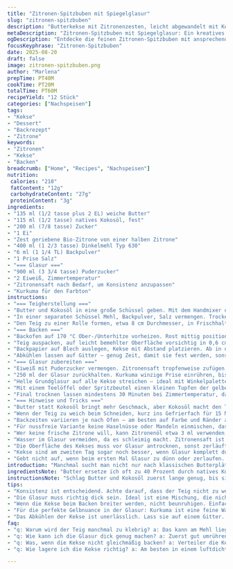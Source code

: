 ```yaml
---
title: "Zitronen-Spitzbuben mit Spiegelglasur"
slug: "zitronen-spitzbuben"
description: "Butterkekse mit Zitronenzesten, leicht abgewandelt mit Kokosöl und Dinkelmehl. Teig gekühlt, in Scheiben geschnitten, gebacken bis sie goldgelb sind. Glasur aus Puderzucker, Eiklar und Zitronensaft, farblich mit Kurkuma getönt, um das Eigelb zu imitieren. Dekorativ mit einem kleinen „Spiegelei“-Kleck auf jedem Keks. Feine Balance zwischen knusprig und zart, mit frischer Zitronennote. Abwandlung klassischer Butterplätzchen, ideal auch für Allergiker dank Verzicht auf Nüsse und Laktose. Die Vorgehensweise betont visuelles und haptisches Erkennen der Garstufen statt starre Zeitangaben."
metaDescription: "Zitronen-Spitzbuben mit Spiegelglasur: Ein kreatives Rezept für köstliche Butterkekse mit einer frischen Zitronennote und dekorativer Glasur"
ogDescription: "Entdecke die feinen Zitronen-Spitzbuben mit ansprechender Spiegelglasur, ideal für Allergiker und ein Genuss für alle Naschkatzen"
focusKeyphrase: "Zitronen-Spitzbuben"
date: 2025-08-20
draft: false
image: zitronen-spitzbuben.png
author: "Marlena"
prepTime: PT40M
cookTime: PT20M
totalTime: PT60M
recipeYield: "12 Stück"
categories: ["Nachspeisen"]
tags:
- "Kekse"
- "Dessert"
- "Backrezept"
- "Zitrone"
keywords:
- "Zitronen"
- "Kekse"
- "Backen"
breadcrumb: ["Home", "Recipes", "Nachspeisen"]
nutrition: 
 calories: "210"
 fatContent: "12g"
 carbohydrateContent: "27g"
 proteinContent: "3g"
ingredients:
- "135 ml (1/2 tasse plus 2 EL) weiche Butter"
- "115 ml (1/2 tasse) natives Kokosöl, fest"
- "200 ml (7/8 tasse) Zucker"
- "1 Ei"
- "Zest geriebene Bio-Zitrone von einer halben Zitrone"
- "400 ml (1 2/3 tasse) Dinkelmehl Typ 630"
- "6 ml (1 1/4 TL) Backpulver"
- "1 Prise Salz"
- "=== Glasur ==="
- "900 ml (3 3/4 tasse) Puderzucker"
- "2 Eiweiß, Zimmertemperatur"
- "Zitronensaft nach Bedarf, um Konsistenz anzupassen"
- "Kurkuma für den Farbton"
instructions:
- "=== Teigherstellung ==="
- "Butter und Kokosöl in eine große Schüssel geben. Mit dem Handmixer oder einer Küchenmaschine glatt schlagen – braucht ca 3 Minuten, bis sie fluffig wirken, nicht nur weich. Dann den Zucker einrieseln lassen, nochmal gut aufschlagen, das sind die entscheidenden Minuten für die Textur. Das Ei dazu und die Zitronenzesten rein, mixen bis sich alles verbunden hat, aber nicht zu lange, sonst bindet zu viel Wasser."
- "In einer separaten Schüssel Mehl, Backpulver, Salz vermengen. Trockene Mischung mit einem stabilen Holzlöffel oder Spatel vorsichtig unter die Buttermasse heben. Nicht zu wild rühren, sonst wird der Teig zäh. Sobald keine Mehlnester mehr sichtbar, alles zu einem glatten Teig formen – angenehme Konsistenz, nicht klebrig, fühlbar weich und elastisch."
- "Den Teig zu einer Rolle formen, etwa 8 cm Durchmesser, in Frischhaltefolie wickeln und mindestens 2 1/2 Stunden kaltstellen. Die Kälte strafft das Fett, macht das Schneiden nachher einfacher, keine Bandscheibennummer mit klebrigem Teig."
- "=== Backen ==="
- "Backofen auf 170 °C Ober-/Unterhitze vorheizen. Rost mittig positionieren."
- "Teig auspacken, auf leicht bemehlter Oberfläche vorsichtig in 0,6 cm dicke Scheiben schneiden. Nicht drücken, sondern schmales Messer benutzen. Jeder Keks sollte sich klar vom Austrittsrand lösen, sonst auseinanderlaufen beim Backen."
- "Backpapier auf Blech auslegen, Kekse mit Abstand platzieren. Ab in den Ofen für etwa 18-20 Minuten. Wichtig: Beobachten, sobald leichte goldene Ränder sichtbar sind und die Oberfläche kleine Poren zeigt, rausnehmen. Sonst wird trocken."
- "Abkühlen lassen auf Gitter – genug Zeit, damit sie fest werden, sonst zerfallen sie beim Glasieren."
- "=== Glasur zubereiten ==="
- "Eiweiß mit Puderzucker vermengen. Zitronensaft tropfenweise zufügen, bis ein dickflüssiger, aber streichfähiger Guss entsteht – wie dicke Sahne, die nicht sofort verläuft. Wenn zu dünn, Puderzucker nachgeben; zu dick, Zitronensaft vorsichtig und wenig."
- "250 ml der Glasur zurückhalten. Kurkuma winzige Prise einrühren, bis ein helles Gelb entsteht. Bitte vorsichtig dosieren, sonst bitter oder neongrün."
- "Helle Grundglasur auf alle Kekse streichen – ideal mit Winkelpalette oder spitzem Messer. Kurz antrocknen lassen, bis sie matt und nicht mehr klebrig wirkt, ohne harte Kruste zu bilden."
- "Mit einem Teelöffel oder Spritzbeutel einen kleinen Tupfen der gelben Glasur in die Mitte setzen. Vorsichtig eginführen um den „Spiegelei“-Effekt zu imitieren. Der helle Glanz und die sanfte Kupplung von Farbe geben den Look."
- "Final trocknen lassen mindestens 30 Minuten bei Zimmertemperatur, damit die Glasur aushärtet aber nicht bricht."
- "=== Hinweise und Tricks ==="
- "Butter statt Kokosöl bringt mehr Geschmack, aber Kokosöl macht den Teig feiner und etwas fester; gut bei wärmeren Küchen. Dinkelmehl verträgt sich leichter mit diesen Zutaten und bringt nussige Note. Man kann auch teilweises Vollkornmehl ausprobieren, dauert nur minimal länger beim Backen."
- "Wenn der Teig zu weich beim Schneiden, kurz ins Gefrierfach für 15 Minuten. Klebt die Glasur an den Fingern, mit einem feuchten Pinsel nachbessern."
- "Backzeiten variieren je nach Ofen – am besten auf Farbe und Ränder achten, Innen ist noch leicht weich aber nicht flüssig."
- "Für nussfreie Variante keine Haselnüsse oder Mandeln einmischen, das macht später das Glasieren leichter."
- "Wer keine frische Zitrone will, kann Zitronenöl etwa 3 ml verwenden, dann vorsichtiger dosieren, konzentrierter Geschmack."
- "Wasser im Glasur vermeiden, da es schleimig macht. Zitronensaft ist besser, weil leicht säuerlich und hilft bissl gegen Süße."
- "Die Oberfläche des Kekses muss vor Glasur antrocknen, sonst zerläuft diese und der Effekt geht verloren."
- "Kekse sind am zweiten Tag sogar noch besser, wenn Glasur komplett durchgetrocknet, lassen sich super stapeln und aufbewahren."
- "Gebt nicht auf, wenn beim ersten Mal Glasur zu dünn oder zerlaufen. Einfach nochmal Puderzucker unterrühren und frisch ansetzen. Das weiß ich aus Erfahrung, Geduld ist das A und O bei diesem Spiegelei-Trick."
introduction: "Manchmal sucht man nicht nur nach klassischen Butterplätzchen, sondern will dieses gewisse Etwas – ein Spiegel, ein Farbenklecks, ein bisschen Spaß auf dem Teller. Die Idee, ein „Spiegelei“ auf den Biscuit zu zaubern, ist nicht neu, doch wird selten mit Erfahrungswerten kombiniert. Nach unzähligen Versuchen, die Glasur dicker oder dünner zu machen, die Backtemperatur anzupassen und die Zutaten zu tauschen, entstand diese einfachere Version mit Dinkelmehl und Kokosöl, die leichter im Mund liegt und trotzdem aromatisch ist. Wichtig ist nicht nur das Rezept selbst, sondern vor allem, wie man den Teig handhabt und die Glasur richtig vorbereitet. Farben, Konsistenz, kleine optische Effekte – das macht den Unterschied. Dabei bleiben alle allergikerfreundlichen Vorgaben erhalten, keine Nüsse, keine Laktose. Perfekt für spontane Nachmittage, wenn die Gäste staunen."
ingredientsNote: "Butter ersetze ich oft zu 40 Prozent durch natives Kokosöl, weil es mit der Kälte stabil bleibt und der Teig einen feinen Biss bekommt. Auch Dinkelmehl verwende ich mittlerweile viel häufiger als reines Weizenmehl; es gibt mehr Aroma und die Kekse werden nicht zu trocken, zudem besser bekömmlich. Statt Zitronenzesten funktioniert auch Limettenschale oder orangene Zesten, wenn es mal geschmacklich variieren soll – harmoniert ebenfalls gut mit der Glasur. Backpulver nicht austauschen, sonst hebt sich die Textur zu sehr. Zucker lässt sich reduzieren, aber die Glasur wird dann weniger glänzend. Für laktosefreie Version reines Kokosöl komplett nehmen. Die Glasur basiert auf Eiweiß und Puderzucker, Zitronensaft gibt Säure und Bindung, Wasser führt schnell zu lästiger Schleimigkeit, also vermeiden! Kurkuma verwende ich zum Färben, weil es mild ist, und die Glasur so natürlich aussieht. Wenn du keinen frischen Zitronensaft hast, nehme lieber etwas Essig oder Zitronenöl für die Glasur – schleimig wird sie dann aber meist schneller."
instructionsNote: "Schlag Butter und Kokosöl zuerst lange genug, bis sich beide vermischen und cremig sind – das nennt man aerifizieren und macht die Kekse leichter. Das Ei danach rasch einarbeiten, sonst überhitzt das Fett und der Teig kann bröselig werden. Trockene Zutaten nur kurz in den feuchten Teig heben, sonst geht die Lockerheit verloren. Teig mehrere Stunden kalt stellen. Schneiden mit scharfem Messer, nicht drücken; Kälte macht das möglich. Backzeit ist eher ein Richtwert, ich verlasse mich auf Farbe der Ränder – hellgolden darf es sein, nicht dunkel. Zwischen Backblechen mit viel Platz arbeiten, geben sonst warme Luft schlecht ab und es kommt zu unschönen Formen. Glasur dann dick genug anrühren, gerade so dass sie nicht verläuft, hat sich bewährt. Erst den transparenten Teil streichen, antrocknen lassen, dann Tupfen draufsetzen. So alles kontrollierter. Beim Tupfen hilft ein kleiner Teelöffel oder ein Spritzbeutel mit kleiner Öffnung. Glasuren aus Eiweiß brauchen stets Zimmertemperatur, kalt klumpen sie eher. Letzte Geheimtipps: Kekse nach dem Backen und vor Glasieren vollständig abkühlen lassen, sonst schmilzt der Guss. Und nie zu früh zusammensetzen – da geht die ganze Arbeit verloren."
tips:
- "Konsistenz ist entscheidend. Achte darauf, dass der Teig nicht zu weich wird. Wenn zu klebrig, einfach kurz ins Gefrierfach. Wenn es immer noch nicht klappt, etwas mehr Mehl hinzufügen. Aus Erfahrung gelernt, Timing zählt."
- "Die Glasur muss richtig dick sein. Ideal ist eine Mischung, die nicht sofort verläuft. Zuerst Eiweiß und Puderzucker gründlich vermengen. Zitronensaft langsam hinzufügen. Nicht übertreiben, sonst wird sie zu dünn und funktioniert nicht. Wiederholen geht oft schneller."
- "Wenn die Kekse beim Backen breiter werden, nicht beunruhigen. Einfach mehr Platz auf dem Blech lassen. Es hilft, den Ofen anzuheizen, bevor der Teig rein kommt. Die Engpässe machen Unterschiede."
- "Für die perfekte Gelbnuance in der Glasur: Kurkuma ist eine feine Wahl. Aber vorsichtig dosieren, sonst wird es bitter. Mixed mit der Hauptglasur finde ich es ausgewogener. Ein knackiger Kontrast ist wichtig."
- "Das Abkühlen der Kekse ist unerlässlich. Lass sie auf einem Gitter. Wenn die Oberfläche fest ist, dann erst glassieren. Ansonsten läuft alles auseinander. Erfahrung aus vielen misslungenen Versuchen hat mich gelehrt, Geduld zahlt sich aus."
faq:
- "q: Warum wird der Teig manchmal zu klebrig? a: Das kann am Mehl liegen, auch zu viel Butter. Weniger Kokosöl verwenden oder mehr Dinkelmehl nachgeben. Ein schneller Trick: kurz ins Gefrierfach."
- "q: Wie kann ich die Glasur dick genug machen? a: Zuerst gut umrühren, dann Zitronensaft nach Bedarf. Ihn tropfenweise hinzufügen, beeinflusst die Konsistenz wirklich. Bei Problemen einfach mehr Puderzucker einrühren."
- "q: Was, wenn die Kekse nicht gleichmäßig backen? a: Verteiler die Kekse gut auf dem Blech, dann kommt Luft gut zirkulieren. Die Backzeiten sind weit gefasst. Bei ersten Anzeichen achten, sie sollten leicht goldbraun werden."
- "q: Wie lagere ich die Kekse richtig? a: Am besten in einem luftdichten Behälter. Sie bleiben frisch. Alternativ kann man auch Küchenpapier benutzen, um Feuchtigkeit zu absorbieren. Eigene Experimente zeigen, dass es klappt."

---
```

